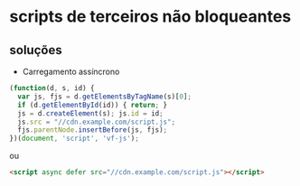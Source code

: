 # scripts de terceiros não bloqueantes

## soluções

- Carregamento assíncrono

```javascript
(function(d, s, id) {
  var js, fjs = d.getElementsByTagName(s)[0];
  if (d.getElementById(id)) { return; }
  js = d.createElement(s); js.id = id;
  js.src = "//cdn.example.com/script.js";
  fjs.parentNode.insertBefore(js, fjs);
})(document, 'script', 'vf-js');
```

ou

```html
<script async defer src="//cdn.example.com/script.js"></script>
```
